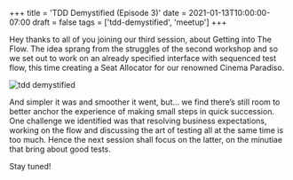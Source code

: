 +++
title = 'TDD Demystified (Episode 3)'
date = 2021-01-13T10:00:00-07:00
draft = false
tags = ['tdd-demystified', 'meetup']
+++

Hey thanks to all of you joining our third session, about Getting into The Flow. The idea sprang from the struggles of the second workshop and so we set out to work on an already specified interface with sequenced test flow, this time creating a Seat Allocator for our renowned Cinema Paradiso.

![tdd demystified]()

And simpler it was and smoother it went, but… we find there’s still room to better anchor the experience of making small steps in quick succession. One challenge we identified was that resolving business expectations, working on the flow and discussing the art of testing all at the same time is too much. Hence the next session shall focus on the latter, on the minutiae that bring about good tests.

Stay tuned!
